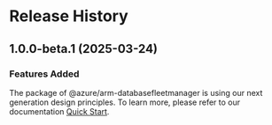 # Release History
    
## 1.0.0-beta.1 (2025-03-24)

### Features Added

The package of @azure/arm-databasefleetmanager is using our next generation design principles. To learn more, please refer to our documentation [Quick Start](https://aka.ms/azsdk/js/mgmt/quickstart).
